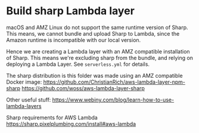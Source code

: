 # Build sharp Lambda layer

macOS and AMZ Linux do not support the same runtime version of Sharp.
This means, we cannot bundle and upload Sharp to Lambda, since the Amazon runtime is incompatible with our local version.

Hence we are creating a Lambda layer with an AMZ compatible installation of Sharp.
This means we're excluding sharp from the bundle, and relying on deploying a Lambda Layer. See `serverless.yml` for details.

The sharp distribution is this folder was made using an AMZ compatible Docker image:
https://github.com/ChristianRich/aws-lambda-layer-npm-sharp
https://github.com/woss/aws-lambda-layer-sharp

Other useful stuff:
https://www.webiny.com/blog/learn-how-to-use-lambda-layers

Sharp requirements for AWS Lambda
https://sharp.pixelplumbing.com/install#aws-lambda
